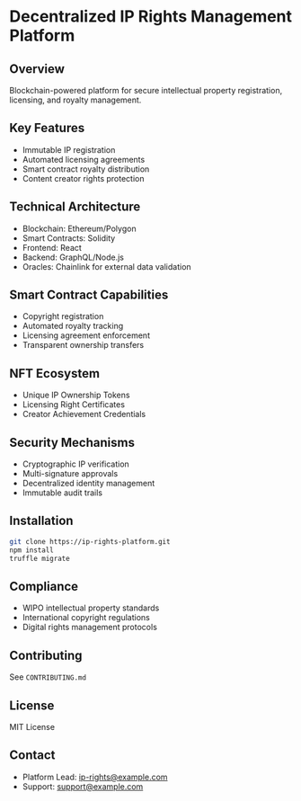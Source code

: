 # Decentralized IP Rights Management Platform

## Overview
Blockchain-powered platform for secure intellectual property registration, licensing, and royalty management.

## Key Features
- Immutable IP registration
- Automated licensing agreements
- Smart contract royalty distribution
- Content creator rights protection

## Technical Architecture
- Blockchain: Ethereum/Polygon
- Smart Contracts: Solidity
- Frontend: React
- Backend: GraphQL/Node.js
- Oracles: Chainlink for external data validation

## Smart Contract Capabilities
- Copyright registration
- Automated royalty tracking
- Licensing agreement enforcement
- Transparent ownership transfers

## NFT Ecosystem
- Unique IP Ownership Tokens
- Licensing Right Certificates
- Creator Achievement Credentials

## Security Mechanisms
- Cryptographic IP verification
- Multi-signature approvals
- Decentralized identity management
- Immutable audit trails

## Installation
```bash
git clone https://ip-rights-platform.git
npm install
truffle migrate
```

## Compliance
- WIPO intellectual property standards
- International copyright regulations
- Digital rights management protocols

## Contributing
See `CONTRIBUTING.md`

## License
MIT License

## Contact
- Platform Lead: ip-rights@example.com
- Support: support@example.com
